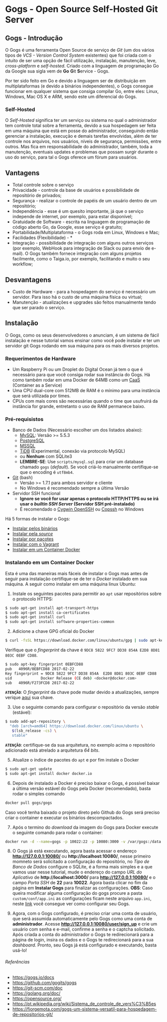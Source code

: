 # Gogs - Open Source Self-Hosted Git Server

## Gogs - Introdução
O Gogs é uma ferramenta Open Source de serviço de *Git* (um dos vários tipos de *VCS - Version Control System* existentes) que foi criada com o intuito de ser uma opção de fácil utilização, instalação, manutenção, leve, *cross-platform* e *self-hosted*. Criado com a linguagem de programação Go da Google sua sigla vem de **Go** **G**it **S**ervice - Gogs.

Por ter sido feito em Go e devido a linguagem ser de distribuição em multiplataformas (e devido a binários independentes), o Gogs consegue funcionar em qualquer sistema que consiga compilar Go, entre eles: Linux, Windows, Mac OS X e ARM, sendo este um diferencial do Gogs.

### Self-Hosted
O *Self-Hosted* significa ter um serviço ou sistema no qual o administrador tem controle total sobre a ferramenta, devido a sua hospedagem ser feita em uma máquina que está em posse do administrador, conseguindo então gerenciar a instalação, execução e demais tarefas envolvidas, além de ter controle nos arquivos, nos usuários, níveis de segurança, permissões, entre outros. Mas fica em responsabilidade do administrador, também, toda a manutenção, eventuais updates e problemas que possam surgir durante o uso do serviço, para tal o Gogs oferece um fórum para usuários.

## Vantagens
- Total controle sobre o serviço
- Privacidade - controle da base de usuários e possibilidade de repositório de privados;
- Segurança - realizar o controle de papéis de um usuário dentro de um repositório;
- Independência - esse é um quesito importante, já que o serviço independe de internet, por exemplo, para estar disponível;
- Gratuidade de Software - escrita na linguagem de programação de código aberto Go, da Google, esse serviço é gratuito;
- Portabilidade/Multiplataforma - o Gogs roda em Linux, Windows e Mac;
- Facilidades (Flexibilidade) - * 
- Integração - possibilidade de integração com alguns outros serviços (por exemplo, WebHook para integração de Slack ou para envio de e-mail). O Gogs também fornece integração com alguns projetos facilmente, como o Taiga.io, por exemplo, facilitando e muito o seu workflow;

## Desvantagens
- Custo de Hardware - para a hospedagem do serviço é necessário um servidor. Para isso há o custo de uma máquina física ou virtual;
- Manutenção - atualizações e upgrades são feitos manualmente tendo que ser parado o serviço.

## Instalação
O Gogs, como os seus desenvolvedores o anunciam, é um sistema de fácil instalação e nesse tutorial vamos ensinar como você pode instalar e ter um servidor git Gogs rodando em sua máquina para os mais diversos projetos.

### Requerimentos de Hardware
 - Um Raspberry Pi ou um Droplet do Digital Ocean já tem o que é necessário para que você consiga rodar sua instância do Gogs. Há como também rodar em uma Docker de 64MB como um [CaaS](https://blog.docker.com/2016/02/containers-as-a-service-caas/) (Container as a Service)
 - Uma CPU dual-core com 512MB de RAM é o mínimo para uma instância que será utilizada por times.
 - CPUs com mais cores são necessárias quando o time que usufruirá da instância for grande, entretanto o uso de RAM permanece baixo.

### Pré-requisistos
 - Banco de Dados (Necessário escolher um dos listados abaixo):
 	+ [MySQL](https://www.mysql.com/downloads/): Versão >= 5.5.3
 	+ [PostgreSQL](https://www.postgresql.org/download/)
 	+ [MSSQL](https://www.microsoft.com/en-us/sql-server/sql-server-downloads)
 	+ [TiDB](https://github.com/pingcap/tidb) (Experimental, conexão via protocolo MySQL)
 	+ ou **Nenhum** com SQLite3
 	+ **LEMBRE-SE**: Use `scripts/mysql.sql` para criar um database chamado `gogs` (*default*). Se você criá-lo manualmente certifique-se que o encoding é `utf8mb4`.
 - [Git](https://git-scm.com/downloads) (bash)
   + Versão >= 1.7.1 para ambos servidor e cliente
   + No Windows é recomendado sempre a última Versão
 - Servidor SSH funcional
   + **Ignore se você for usar apenas o protocolo HTTP/HTTPS ou se irá usar o *builtin SSH Server* (Servidor SSH pré-instalado)**
   + É recomendado o [Cygwin OpenSSH](http://docs.oracle.com/cd/E24628_01/install.121/e22624/preinstall_req_cygwin_ssh.htm#EMBSC150) ou [Copssh](https://www.itefix.net/copssh) no Windows

Há 5 formas de instalar o Gogs:
 - [Instalar pelos binários](https://gogs.io/docs/installation/install_from_binary.html)
 - [Instalar pela *source*](https://gogs.io/docs/installation/install_from_source.html)
 - [Instalar por pacotes](https://gogs.io/docs/installation/install_from_packages.html)
 - [Instalar com o Vagrant](https://github.com/geerlingguy/ansible-vagrant-examples/tree/master/gogs)
 - [Instalar em um Container Docker](https://github.com/gogits/gogs/tree/master/docker)

### Instalando em um Container Docker
Esta é uma das maneiras mais fáceis de instalar o Gogs mas antes de seguir para instalação certifique-se de ter o *Docker* instalado em sua máquina. A seguir como instalar em uma máquina linux Ubuntu:
1. Instale os seguintes pacotes para permitir ao `apt` usar repositórios sobre o protocolo HTTPS:
```sh
$ sudo apt-get install apt-transport-https
$ sudo apt-get install ca-certificates
$ sudo apt-get install curl
$ sudo apt-get install software-properties-common
```
2. Adicione a chave GPG oficial do Docker
```sh
$ curl -fsSL https://download.docker.com/linux/ubuntu/gpg | sudo apt-key add -
```
Verifique que o *fingerprint* da chave é `9DC8 5822 9FC7 DD38 854A E2D8 8D81 803C 0EBF CD88`.
```sh
$ sudo apt-key fingerprint 0EBFCD88
pub   4096R/0EBFCD88 2017-02-22
Key fingerprint = 9DC8 5822 9FC7 DD38 854A  E2D8 8D81 803C 0EBF CD88 
uid             Docker Release (CE deb) <docker@docker.com> 
sub   4096R/F273FCD8 2017-02-22
```
**`ATENÇÃO`**: O *fingerprint* da chave pode mudar devido a atualizações, sempre verique [aqui](https://docs.docker.com/engine/installation/linux/ubuntu/#install-using-the-repository) sua chave.

3. Use o seguinte comando para configurar o repositório da versão *stable* (estável):
```sh
$ sudo add-apt-repository \
  "deb [arch=amd64] https://download.docker.com/linux/ubuntu \
   $(lsb_release -cs) \
   stable"
```
**`ATENÇÃO`**: certifique-se da sua arquitetura, no exemplo acima o repositório adicionado está atrelado a arquitetura *64 bits*.

5. Atualize o índice de pacotes do `apt` e por fim instale o Docker
```sh
$ sudo apt-get update
$ sudo apt-get install docker docker.io
```

6. Depois de instalado a Docker é preciso baixar o Gogs, é possível baixar a última versão estável do Gogs pela Docker (recomendado), basta rodar o simples comando 
```sh
docker pull gogs/gogs
```
Caso você tenha baixado o projeto direto pelo Github do Gogs será preciso criar o container e executar os binários descompactados.

7. Após o termino do *download* da imagem do Gogs para Docker execute o seguinte comando para rodar o container:
```sh
docker run -d --name=gogs -p 10022:22 -p 10080:3000 -v /var/gogs:/data gogs/gogs
```

8. O Gogs já está executando, agora basta acessar o endereço **http://127.0.0.1:10080/** ou **http://localhost:10080/**, nesse primeiro momneto será solicitado a configuração do repositório, no *Tipo de Banco de Dados* configure o SQLite, é a forma mais simples e a que vamos usar nesse tutorial, mude o endereço do campo *URL do Aplicativo* de **http://localhost:3000/** para **http://127.0.0.1:10080/** e o campo *Porta SSH* de **22** para **10022**. Agora basta clicar no fim da página em **Instalar Gogs** para finalizar as configurações. **OBS**: Caso queira modificar alguma configuração do gogs procure a pasta `custom/conf/app.ini` as configurações ficam neste arquivo `app.ini`, neste [link](https://gogs.io/docs/advanced/configuration_cheat_sheet) você consegue ver como configurar seu Gogs.

9. Agora, com o Gogs configurado, é preciso criar uma conta de usuário, que será assumida automaticamente pelo Gogs como uma conta de **administrador**. Acesse **http://127.0.0.1:10080/user/sign_up** e crie um usuário com senha e e-mail, confirme a senha e o captcha solicitado. Após criada a conta do administrador o Gogs te redirecionará para a página de login, insira os dados e o Gogs te redirecionará para a sua *dashboard*. Pronto, seu Gogs já está configurado e executando, basta usá-lo!


###### Referências
 - https://gogs.io/docs
 - https://github.com/gogits/gogs
 - https://git-scm.com/doc
 - https://golang.org/doc/
 - https://opensource.org/
 - https://pt.wikipedia.org/wiki/Sistema_de_controle_de_vers%C3%B5es
 - https://fjorgemota.com/gogs-um-sistema-versatil-para-hospedagem-de-repositorios-git/

